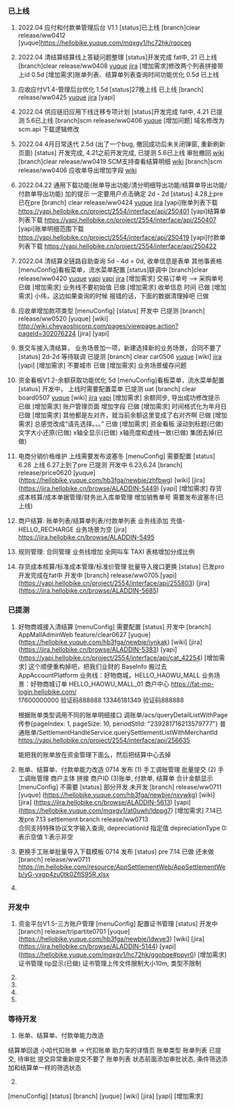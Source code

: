 ### 已上线
1. 2022.04 应付和付款单管理后台 V1.1
  [status]已上线
  [branch]clear release/ww0412
  [yuque]https://hellobike.yuque.com/mqxgv1/hc72hk/rqoceg

2. 2022.04 清结算结算线上答疑问题整理
  [status]开发完成 fat中, 21 已上线
  [branch]clear release/ww0408
  [yuque](https://hellobike.yuque.com/mqxgv1/at0uwh/gaa5ib)
  [jira](https://jira.hellobike.cn/browse/ALADDIN-4706)
  [增加需求]修改两个列表拼接带上id 0.5d
  [增加需求]账单列表、结算单列表查询时间功能优化 0.5d 已上线

3. 应收应付V1.4-管理后台优化 1.5d
  [status]27晚上线 已上线
  [branch] release/ww0425
  [yuque](https://hellobike.yuque.com/docs/share/dc4fd5c1-f5ba-4da5-a3a9-5486da8dc1e6?#)
  [jira](https://jira.hellobike.cn/browse/ALADDIN-4898)
  [yapi]

4. 2022.04 供应链旧应用下线迁移专项计划
  [status]开发完成 fat中, 4.21 已提测  5.6已上线
  [branch]scm release/ww0406
  [yuque](https://hellobike.yuque.com/vo6hf0/gydhg1/mr7nm4)
  [增加问题] 域名修改为scm.api 下载逻辑修改

5. 2022.04 4月日常迭代 2.5d (出了一个bug, 撤回成功后未关闭弹窗, 重新刷新页面)
  [status] 开发完成, 4.21之前开发完成, 已提测   5.6已上线
  审批撤回 
  [wiki](http://wiki.cheyaoshicorp.com/pages/viewpage.action?pageId=292672030)
  [branch]clear release/ww0419
  SCM支持查看结算明细
  [wiki](http://wiki.cheyaoshicorp.com/pages/viewpage.action?pageId=292675493)
  [branch]scm release/ww0406
  应收单导出增加字段
  [wiki](http://wiki.cheyaoshicorp.com/pages/viewpage.action?pageId=264057701)

6. 2022.04.22 通用下载功能(账单导出功能/清分明细导出功能/结算单导出功能/付款单导出功能) 加的提示 一定要用户点击确定 
  2d - 2d
  [status] 4.28上pre 已在pre
  [branch] clear release/ww0424
  [yuque](https://hellobike.yuque.com/hb3fga/newbie/mc33f5)
  [jira](https://jira.hellobike.cn/browse/ALADDIN-4295)
  [yapi]账单列表下载 https://yapi.hellobike.cn/project/2554/interface/api/250401
  [yapi]结算单列表下载 https://yapi.hellobike.cn/project/2554/interface/api/250407
  [yapi]账单明细范围下载 https://yapi.hellobike.cn/project/2554/interface/api/250419
  [yapi]付款单列表下载 https://yapi.hellobike.cn/project/2554/interface/api/250422

7. 2022.04 清结算全链路自助查询 5d - 4d = 0d, 收单信息是表单  其他事表格
  [menuConfig]看板菜单，流水菜单配置
  [status]联调中
  [branch]clear release/ww0420
  [yuque](https://hellobike.yuque.com/hb3fga/newbie/iwa6zg)
  [yapi](https://yapi.hellobike.cn/project/2554/interface/api/249732)
  [yapi](https://yapi.hellobike.cn/project/2554/interface/api/249804)
  [jira](https://jira.hellobike.cn/browse/ALADDIN-4706)
  [增加需求] 交易订单号 --> 采购单号 已做
  [增加需求] 业务线不要初始值 已做
  [增加需求] 收单信息 时间 已做
  [增加需求] 小伟，这边如果查询的时候 报错的话，下面的数据清理掉吧 已做
  <!-- JZ-CG-ST1DCJ-20201120-001(LX) -->
  <!-- 业务订单号：TJJHBB-CG-TJJH-20220315-001(PC) -->
  <!-- 入库/发货单号：sn_20220317821693101696307200 -->
  <!-- HELLO_EXPRESSCAR -->
  <!-- TP20220126114955200000100030024 -->

8. 应收单增加款项类型
  [menuConfig]
  [status] 开发中 已提测
  [branch] release/ww0520
  [yuque] 
  [wiki] http://wiki.cheyaoshicorp.com/pages/viewpage.action?pageId=302076224
  [jira]
  [yapi]

9. 景交车接入清结算， 业务场景加一项，新建选择新的业务场景，合同不要了
  [status] 2d-2d 等待联调 已提测
  [branch] clear car0506
  [yuque](https://hellobike.yuque.com/hb3fga/newbie/gd3st9)
  [wiki]
  [jira](https://jira.hellobike.cn/browse/ALADDIN-4964)
  [yapi]
  [增加需求] 不要城市 已做
  [增加需求] 业务场景缓存问题

10. 资金看板V1.2-余额获取功能优化 5d
  [menuConfig]看板菜单，流水菜单配置
  [status] 开发中， 上线时需要配置菜单 已提测 uat
  [branch] clear board0507
  [yuque](https://hellobike.yuque.com/hb3fga/newbie/gzevzp)
  [wiki]
  [jira](https://jira.hellobike.cn/browse/ALADDIN-4843)
  [yapi](https://hellobike.yuque.com/mqxgv1/hc72hk/se5bt5#j1F4E)
  [增加需求] 余额同步, 导出成功修改提示 已做
  [增加需求] 账户管理页面 增加字段  已做
  [增加需求] 时间格式化为年月日 已做
  [增加需求] 其他都是左对齐，就当前余额这里变成了右对齐啊 已做
  [增加需求] 总感觉改成“请先选择。。。” 已做
  [增加需求] 资金看板  滚动到标题(已做)  文字大小还原(已做)  x轴全显示(已做)  x轴亮度和虚线一致(已做)  集团去掉(已做)

11. 电商分销价格维护 上线需要发布波塞冬
  [menuConfig] 需要配置
  [status] 6.28 上线 6.27上到了pre 已提测 开发中 6.23,6.24
  [branch] release/price0620
  [yuque] (https://hellobike.yuque.com/hb3fga/newbie/zhfbwg)
  [wiki]
  [jira] (https://jira.hellobike.cn/browse/ALADDIN-5449)
  [yapi]
  [增加需求] 存货成本核算/成本单据管理/财务出入库单管理  增加销售单号 需要发布波塞冬(已上线)

12. 商户结算: 账单列表/结算单列表/付款单列表 业务线添加 充值-HELLO_RECHARGE  业务场景为空
  [jira] https://jira.hellobike.cn/browse/ALADDIN-5495

13. 规则管理: 合同管理 业务线增加 全网叫车 TAXI  表格增加分成比例

14. 存货成本核算/标准成本管理/标准价管理  批量导入接口更换
  [status] 已发pro 开发完成在fat中 开发中
  [branch] release/ww0705
  [yapi] (https://yapi.hellobike.cn/project/2554/interface/api/255803)
  [jira] (https://jira.hellobike.cn/browse/ALADDIN-5685)
  
### 已提测
1. 好物商城接入清结算
  [menuConfig] 需要配置
  [status] 开发中
  [branch] AppMallAdminWeb feature/clear0627
  [yuque] (https://hellobike.yuque.com/hb3fga/newbie/iynkak)
  [wiki]
  [jira] (https://jira.hellobike.cn/browse/ALADDIN-5383)
  [yapi] (https://yapi.hellobike.cn/project/2554/interface/api/cat_42254)
  [增加需求] 这个顺便重构掉吧，把我们业财的 BaseInfo 搬过去
     AppAccountPlatform 
      业务线：好物商城，HELLO_HAOWU_MALL
      业务场景：好物商城订单  HELLO_HAOWU_MALL_01
    商户中心   https://fat-mp-login.hellobike.com/   
    17600000000  验证码888888
    13346181349  验证码888888

    根据账单类型调用不同的账单明细接口 
    调账单/acs/queryDetailListWithPage  传参{pageIndex: 1, pageSize: 10, periodStlId: "239281716213579777"}
    普通账单/SettlementHandleService.querySettlementListWithMerchantId
    https://yapi.hellobike.cn/project/2554/interface/api/256635
    
    能把我的账单放在资金管理下面么，然后把结算中心去掉

2. 账单、结算单、付款单能力改造 
  0714 发布 (1) 手工调账管理  批量提交 (2) 手工调账管理 商户主体 拼接 商户ID
  (3)账单, 付款单, 结算单  合计金额显示
  [menuConfig] 不需要
  [status] 部分开发 未开发
  [branch] release/ww0711
  [yuque] (https://hellobike.yuque.com/hb3fga/newbie/nxywkg)
  [wiki] 
  [jira] (https://jira.hellobike.cn/browse/ALADDIN-5613)
  [yapi] (https://hellobike.yuque.com/mqxgv1/at0uwh/ldppg7)
  [增加需求] 
    7.14已发pre 7.13 settlement  branch release/ww0713  
  合同支持特殊协议文字输入查询, depreciationId 指定值 depreciationType 0:表示空值  1:表示非空

3. 更换手工账单批量导入下载模板 0714 发布
  [status] pre 7.14 已做 还未做
  [branch] release/ww0711
  https://m.hellobike.com/resource/AppSettlementWeb/AppSettlementWeb/yG-vxgp4zu0tk0ZflS95R.xlsx

4. 
### 开发中
1. 资金平台V1.5-三方账户管理
  [menuConfig] 配置证书管理
  [status] 开发中
  [branch] release/tripartite0701
  [yuque] (https://hellobike.yuque.com/hb3fga/newbie/ldwve3)
  [wiki]
  [jira] (https://jira.hellobike.cn/browse/ALADDIN-5144)
  [yapi] (https://hellobike.yuque.com/mqxgv1/hc72hk/ggobqe#ppyr0)
  [增加需求]
    证书管理 tip显示(已做)
    证书管理上传文件限制大小10m, 类型不限制

2. 

3. 

4. 
  

5. 
### 等待开发
1. 账单、结算单、付款单能力改造 

  结算单回退
  小哈代扣账单 -> 代扣账单
  助力车的详情页 账单类型
  账单列表 已提交, 待审批 提交异常重新提交不要了
  账单列表 状态前面添加审批状态,  条件筛选添加和结算单一样的筛选状态
   
2. 
  [menuConfig]
  [status]
  [branch]
  [yuque]
  [wiki]
  [jira]
  [yapi]
  [增加需求]